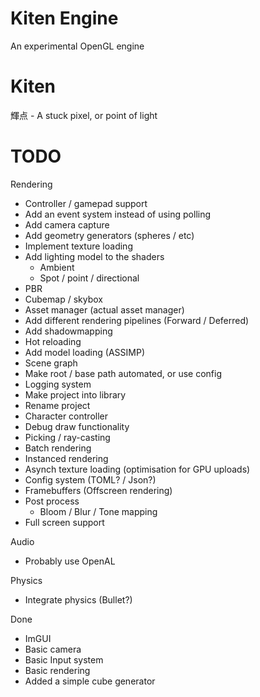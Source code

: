# Kiten Engine
An experimental OpenGL engine

# Kiten
輝点 - A stuck pixel, or point of light

# TODO

Rendering

- Controller / gamepad support
- Add an event system instead of using polling
- Add camera capture
- Add geometry generators (spheres / etc)
- Implement texture loading
- Add lighting model to the shaders
  - Ambient
  - Spot / point / directional
- PBR
- Cubemap / skybox
- Asset manager (actual asset manager)
- Add different rendering pipelines (Forward / Deferred)
- Add shadowmapping
- Hot reloading
- Add model loading (ASSIMP)
- Scene graph
- Make root / base path automated, or use config
- Logging system
- Make project into library
- Rename project
- Character controller
- Debug draw functionality
- Picking / ray-casting
- Batch rendering
- Instanced rendering
- Asynch texture loading (optimisation for GPU uploads)
- Config system (TOML? / Json?)
- Framebuffers (Offscreen rendering)
- Post process
  - Bloom / Blur / Tone mapping
- Full screen support

Audio
- Probably use OpenAL

Physics
- Integrate physics (Bullet?)


Done
- ImGUI
- Basic camera
- Basic Input system
- Basic rendering
- Added a simple cube generator
